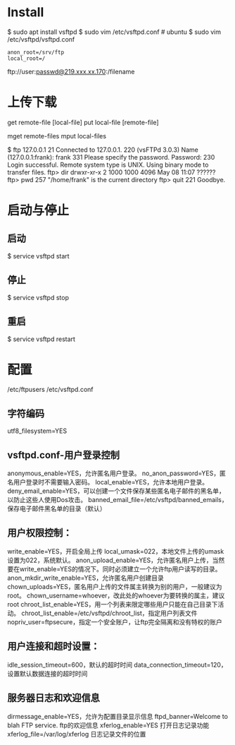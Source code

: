 # Install 

$ sudo apt install vsftpd
$ sudo vim /etc/vsftpd.conf # ubuntu
$ sudo vim /etc/vsftpd/vsftpd.conf
```
anon_root=/srv/ftp
local_root=/
```

ftp://user:passwd@219.xxx.xx.170:/filename

# 上传下载


get remote-file [local-file]
put local-file [remote-file]

mget remote-files
mput local-files



$ ftp 127.0.0.1 21
Connected to 127.0.0.1.
220 (vsFTPd 3.0.3)
Name (127.0.0.1:frank): frank
331 Please specify the password.
Password:
230 Login successful.
Remote system type is UNIX.
Using binary mode to transfer files.
ftp> dir
drwxr-xr-x    2 1000     1000         4096 May 08 11:07 ??????
ftp> pwd
257 "/home/frank" is the current directory
ftp> quit
221 Goodbye.






# 启动与停止

## 启动
$ service vsftpd start

## 停止
$ service vsftpd stop

## 重启
$ service vsftpd restart




# 配置

/etc/ftpusers
/etc/vsftpd.conf

## 字符编码
utf8_filesystem=YES

## vsftpd.conf-用户登录控制

anonymous_enable=YES，允许匿名用户登录。
no_anon_password=YES，匿名用户登录时不需要输入密码。
local_enable=YES，允许本地用户登录。
deny_email_enable=YES，可以创建一个文件保存某些匿名电子邮件的黑名单，以防止这些人使用Dos攻击。
banned_email_file=/etc/vsftpd/banned_emails，保存电子邮件黑名单的目录（默认）

## 用户权限控制：


write_enable=YES，开启全局上传
local_umask=022，本地文件上传的umask设置为022，系统默认。
anon_upload_enable=YES，允许匿名用户上传，当然要在write_enable=YES的情况下。同时必须建立一个允许ftp用户读写的目录。
anon_mkdir_write_enable=YES，允许匿名用户创建目录
chown_uploads=YES，匿名用户上传的文件属主转换为别的用户，一般建议为root。
chown_username=whoever，改此处的whoever为要转换的属主，建议root
chroot_list_enable=YES，用一个列表来限定哪些用户只能在自己目录下活动。
chroot_list_enable=/etc/vsftpd/chroot_list，指定用户列表文件
nopriv_user=ftpsecure，指定一个安全账户，让ftp完全隔离和没有特权的账户

## 用户连接和超时设置：

idle_session_timeout=600，默认的超时时间
data_connection_timeout=120，设置默认数据连接的超时时间

## 服务器日志和欢迎信息

dirmessage_enable=YES，允许为配置目录显示信息
ftpd_banner=Welcome to blah FTP service. ftp的欢迎信息
xferlog_enable=YES 打开日志记录功能
xferlog_file=/var/log/xferlog  日志记录文件的位置
